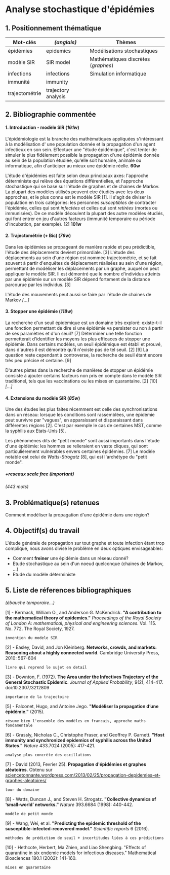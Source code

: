 # Analyse stochastique d'épidémies

## 1. Positionnement thématique
| Mot-clés       | *(anglais)*         | Thèmes                              |
| -------------- | ------------------- | ----------------------------------- |
| épidémies      | epidemics           | Modélisations stochastiques         |
| modèle SIR     | SIR model           | Mathématiques discrètes (*graphes*) |
| infections     | infections          | Simulation informatique             |
| immunité       | immunity            |                                     |
| trajectométrie | trajectory analysis |                                     |

## 2. Bibliographie commentée

#### 1. Introduction - modèle SIR (*161w*)

L'épidémiologie est la branche des mathématiques appliquées s'intéressant à la modélisation d' une population donnée et la propagation d'un agent infectieux en son sein. Effectuer une "étude épidémique", c'est tenter de simuler le plus fidèlement possible la propagation d'une épidémie donnée au sein de la population étudiée, qu'elle soit humaine, animale ou informatique, afin d'anticiper au mieux une épidémie réelle. **60w**

L'étude d'épidémies est faite selon deux principaux axes: l'approche déterministe qui relève des équations différentielles, et l'approche stochastique qui se base sur l'étude de graphes et de chaines de Markov. La plupart des modèles utilisés peuvent etre étudiés avec les deux approches, et le plus connu est le modèle SIR [1]. Il s'agit de diviser la population en trois catégories: les personnes *susceptibles* de contracter l'épidémie, celles qui sont *infectées* et celles qui sont *retirées* (mortes ou immunisées). De ce modèle découlent la plupart des autre modèles étudiés, qui font entrer en jeu d'autres facteurs (immunité temporaire ou période d'incubation, par exemple). [2] **101w**

#### 2. Trajectométrie (+ Bic) (*79w*)

Dans les épidémies se propageant de manière rapide et peu prédictible, l'étude des déplacements devient primordiale. [3] L'étude des déplacements au sein d'une région est nommée trajectométrie, et se fait souvent à partir d'enquêtes de déplacement réalisées au sein d'une région, permettant de modéliser les déplacements par un graphe, auquel on peut appliquer le modèle SIR. Il est démontré que le nombre d'individus atteints par une épidémie sur un modèle SIR dépend fortement de la distance parcourue par les individus. [3]

L'étude des mouvements peut aussi se faire par l'étude de chaines de Markov *[...]*

#### 3. Stopper une épidémie (*118w*)

La recherche d'un seuil épidémique est un domaine très exploré: existe-t-il une fonction permettant de dire si une épidémie va persister ou non à partir de ses paramètres et d'un seuil? [7] Déterminer une telle fonction permetterait d'identifier les moyens les plus efficaces de stopper une épidémie. Dans certains modèles, un seuil épidémique est établi et prouvé, dans d'autres il est démontré qu'il n'existe pas de tel seuil. [2] [9] La question reste cependant à controverse, la recherche de seuil étant encore très peu précise et certaine. [9]

D'autres pistes dans la recherche de manières de stopper un épidémie consiste à ajouter certains facteurs non pris en compte dans le modèle SIR traditionel, tels que les vaccinations ou les mises en quarantaine. [2] [10] *[...]*

#### 4. Extensions du modèle SIR (*85w*)

Une des études les plus faites récemment est celle des synchronisations dans un réseau: lorsque les conditions sont rassemblées, une épidémie peut survivre par "vagues", en apparaissant et disparaissant dans différentes régions [2]. C'est par exemple le cas de certaines MST, comme la syphilis aux Etats-Unis [5].

Les phénomènes dits de "petit monde" sont aussi importants dans l'étude d'une épidémie: les hommes se relieraient en vaste cliques, qui sont particulièrement vulnérables envers certaines épidémies. [7] Le modèle notable est celui de *Watts-Strogatz* [8], qui est l'archétype du "petit monde".

##### +reseaux scale free (important)

*(443 mots)*

## 3. Problématique(s) retenues

Comment modéliser la propagation d'une épidémie dans une région?

## 4. Objectif(s) du travail

L'étude générale de propagation sur tout graphe et toute infection étant trop compliqué, nous avons divisé le problème en deux optiques envisageables:

- Comment **freiner** une épidémie dans un réseau donné?
- Etude stochastique au sein d'un noeud quelconque (chaines de Markov, ...)
- Etude du modèle déterministe

## 5. Liste de réferences bibliographiques
*(ébauche temporaire...)*

[1] -  Kermack, William O., and Anderson G. McKendrick. **"A contribution to the mathematical theory of epidemics."** *Proceedings of the Royal Society of London A: mathematical, physical and engineering sciences*. Vol. 115. No. 772. The Royal Society, 1927.

    invention du modele SIR

[2] -  Easley, David, and Jon Kleinberg. **Networks, crowds, and markets: Reasoning about a highly connected world**. Cambridge University Press, 2010: 567-604

    livre qui reprend le sujet en detail

[3] - Downton, F. (1972). **The Area under the Infectives Trajectory of the General Stochastic Epidemic**. *Journal of Applied Probability*, 9(2), 414-417. doi:10.2307/3212809

    importance de la trajectoire

[5] - Falconet, Hugo, and Antoine Jego. **"Modéliser la propagation d’une épidémie."** (2015).

    résume bien l'ensemble des modèles en francais, approche maths fondamentale

[6] - Grassly, Nicholas C., Christophe Fraser, and Geoffrey P. Garnett. **"Host immunity and synchronized epidemics of syphilis across the United States."** *Nature* 433.7024 (2005): 417-421.

    analyse plus concrète des oscillations

[7] - David (2013, Fevrier 25). **Propagation d'épidémies et graphes aléatoires**. Obtenu sur [sciencetonnante.wordpress.com/2013/02/25/propagation-depidemies-et-graphes-aleatoires/](https://sciencetonnante.wordpress.com/2013/02/25/propagation-depidemies-et-graphes-aleatoires/)

    tour du domaine

[8] - Watts, Duncan J., and Steven H. Strogatz. **"Collective dynamics of ‘small-world’ networks."** *Nature* 393.6684 (1998): 440-442.

    modèle de petit monde

[9] - Wang, Wei, et al. **"Predicting the epidemic threshold of the susceptible-infected-recovered model."** *Scientific reports* 6 (2016).

    méthodes de prédiction de seuil + incertitudes liées à ces prédictions

[10] - Hethcote, Herbert, Ma Zhien, and Liao Shengbing. "Effects of quarantine in six endemic models for infectious diseases." Mathematical Biosciences 180.1 (2002): 141-160.

    mises en quarantaine
